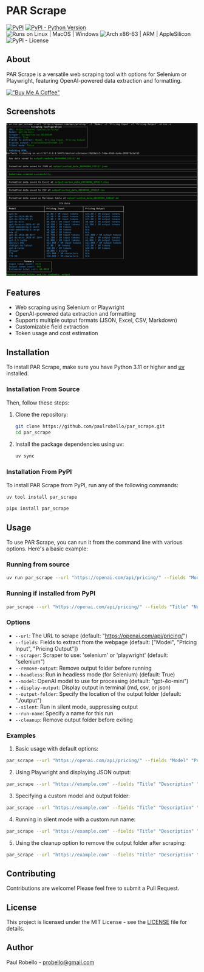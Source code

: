 # PAR Scrape

[![PyPI](https://img.shields.io/pypi/v/par-scrape)](https://pypi.org/project/par-scrape/)
[![PyPI - Python Version](https://img.shields.io/pypi/pyversions/par-scrape.svg)](https://pypi.org/project/par-scrape/)  
![Runs on Linux | MacOS | Windows](https://img.shields.io/badge/runs%20on-Linux%20%7C%20MacOS%20%7C%20Windows-blue)
![Arch x86-63 | ARM | AppleSilicon](https://img.shields.io/badge/arch-x86--64%20%7C%20ARM%20%7C%20AppleSilicon-blue)  
![PyPI - License](https://img.shields.io/pypi/l/par-scrape)

## About
PAR Scrape is a versatile web scraping tool with options for Selenium or Playwright, featuring OpenAI-powered data extraction and formatting.

[!["Buy Me A Coffee"](https://www.buymeacoffee.com/assets/img/custom_images/orange_img.png)](https://buymeacoffee.com/probello3)

## Screenshots
![PAR Scrape Screenshot](https://raw.githubusercontent.com/paulrobello/par_scrape/main/Screenshot.png)

## Features

- Web scraping using Selenium or Playwright
- OpenAI-powered data extraction and formatting
- Supports multiple output formats (JSON, Excel, CSV, Markdown)
- Customizable field extraction
- Token usage and cost estimation

## Installation

To install PAR Scrape, make sure you have Python 3.11 or higher and [uv](https://pypi.org/project/uv/) installed.

### Installation From Source

Then, follow these steps:

1. Clone the repository:
   ```bash
   git clone https://github.com/paulrobello/par_scrape.git
   cd par_scrape
   ```

2. Install the package dependencies using uv:
   ```bash
   uv sync
   ```
### Installation From PyPI

To install PAR Scrape from PyPI, run any of the following commands:

```bash
uv tool install par_scrape
```

```bash
pipx install par_scrape
```

## Usage

To use PAR Scrape, you can run it from the command line with various options. Here's a basic example:

### Running from source
```bash
uv run par_scrape --url "https://openai.com/api/pricing/" --fields "Model" --fields "Pricing Input" --fields "Pricing Output" --scraper selenium --model gpt-4o-mini --display-output md
```

### Running if installed from PyPI
```bash
par_scrape --url "https://openai.com/api/pricing/" --fields "Title" "Number of Points" "Creator" "Time Posted" "Number of Comments" --scraper selenium --model gpt-4o-mini --display-output md
```

### Options

- `--url`: The URL to scrape (default: "https://openai.com/api/pricing/")
- `--fields`: Fields to extract from the webpage (default: ["Model", "Pricing Input", "Pricing Output"])
- `--scraper`: Scraper to use: 'selenium' or 'playwright' (default: "selenium")
- `--remove-output`: Remove output folder before running
- `--headless`: Run in headless mode (for Selenium) (default: True)
- `--model`: OpenAI model to use for processing (default: "gpt-4o-mini")
- `--display-output`: Display output in terminal (md, csv, or json)
- `--output-folder`: Specify the location of the output folder (default: "./output")
- `--silent`: Run in silent mode, suppressing output
- `--run-name`: Specify a name for this run
- `--cleanup`: Remove output folder before exiting

### Examples

1. Basic usage with default options:
```bash
par_scrape --url "https://openai.com/api/pricing/" --fields "Model" "Pricing Input" "Pricing Output"
```

2. Using Playwright and displaying JSON output:
```bash
par_scrape --url "https://example.com" --fields "Title" "Description" "Price" --scraper playwright --display-output json
```

3. Specifying a custom model and output folder:
```bash
par_scrape --url "https://example.com" --fields "Title" "Description" "Price" --model gpt-4 --output-folder ./custom_output
```

4. Running in silent mode with a custom run name:
```bash
par_scrape --url "https://example.com" --fields "Title" "Description" "Price" --silent --run-name my_custom_run
```

5. Using the cleanup option to remove the output folder after scraping:
```bash
par_scrape --url "https://example.com" --fields "Title" "Description" "Price" --cleanup
```

## Contributing

Contributions are welcome! Please feel free to submit a Pull Request.

## License

This project is licensed under the MIT License - see the [LICENSE](LICENSE) file for details.

## Author

Paul Robello - probello@gmail.com
